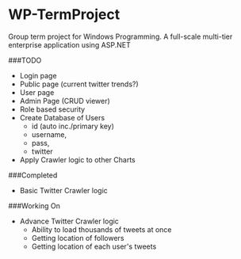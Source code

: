 # WP-TermProject
Group term project for Windows Programming. A full-scale multi-tier enterprise application using ASP.NET

###TODO
  - Login page
  - Public page (current twitter trends?)
  - User page
  - Admin Page (CRUD viewer)
  - Role based security
  - Create Database of Users <br/>
      - id (auto inc./primary key) <br/>
      - username, <br/>
      - pass, <br/>
      - twitter <br/>
  - Apply Crawler logic to other Charts

###Completed
  - Basic Twitter Crawler logic

###Working On
  - Advance Twitter Crawler logic
      - Ability to load thousands of tweets at once
      - Getting location of followers
      - Getting location of each user's tweets
